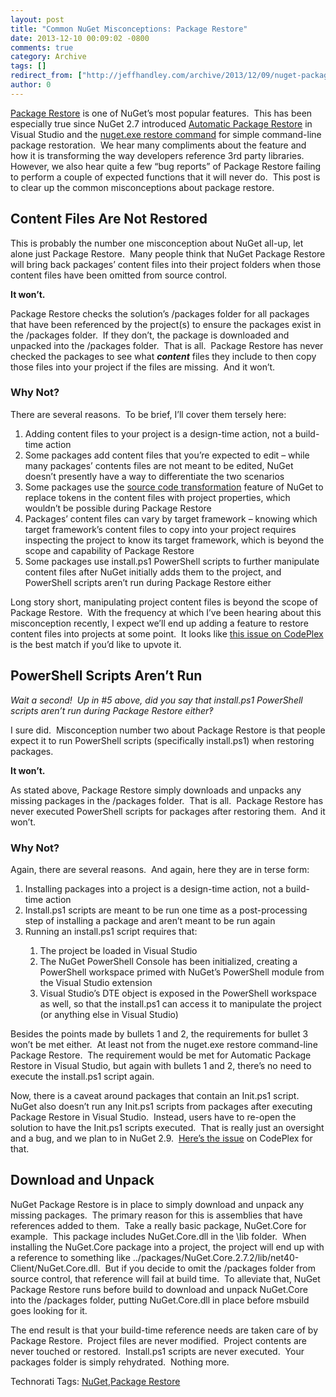 ```yaml
---
layout: post
title: "Common NuGet Misconceptions: Package Restore"
date: 2013-12-10 00:09:02 -0800
comments: true
category: Archive
tags: []
redirect_from: ["http://jeffhandley.com/archive/2013/12/09/nuget-package-restore-misconceptions"]
author: 0
---
```

<!-- more -->
<p><a href="http://docs.nuget.org/docs/reference/package-restore" target="_blank">Package Restore</a> is one of NuGet’s most popular features.  This has been especially true since NuGet 2.7 introduced <a href="http://docs.nuget.org/docs/reference/package-restore#Automatic_Package_Restore_in_Visual_Studio" target="_blank">Automatic Package Restore</a> in Visual Studio and the <a href="http://docs.nuget.org/docs/reference/package-restore#Command-Line_Package_Restore" target="_blank">nuget.exe restore command</a> for simple command-line package restoration.  We hear many compliments about the feature and how it is transforming the way developers reference 3rd party libraries.  However, we also hear quite a few “bug reports” of Package Restore failing to perform a couple of expected functions that it will never do.  This post is to clear up the common misconceptions about package restore.</p>  <h2>Content Files Are Not Restored</h2>  <p>This is probably the number one misconception about NuGet all-up, let alone just Package Restore.  Many people think that NuGet Package Restore will bring back packages’ content files into their project folders when those content files have been omitted from source control.</p>  <p><strong>It won’t.</strong></p>  <p>Package Restore checks the solution’s /packages folder for all packages that have been referenced by the project(s) to ensure the packages exist in the /packages folder.  If they don’t, the package is downloaded and unpacked into the /packages folder.  That is all.  Package Restore has never checked the packages to see what <strong><em>content</em></strong> files they include to then copy those files into your project if the files are missing.  And it won’t.</p>  <h3>Why Not?</h3>  <p>There are several reasons.  To be brief, I’ll cover them tersely here:</p>  <ol>   <li>Adding content files to your project is a design-time action, not a build-time action</li>    <li>Some packages add content files that you’re expected to edit – while many packages’ contents files are not meant to be edited, NuGet doesn’t presently have a way to differentiate the two scenarios</li>    <li>Some packages use the <a href="http://docs.nuget.org/docs/creating-packages/configuration-file-and-source-code-transformations#Source_Code_Transformations" target="_blank">source code transformation</a> feature of NuGet to replace tokens in the content files with project properties, which wouldn’t be possible during Package Restore</li>    <li>Packages’ content files can vary by target framework – knowing which target framework’s content files to copy into your project requires inspecting the project to know its target framework, which is beyond the scope and capability of Package Restore</li>    <li>Some packages use install.ps1 PowerShell scripts to further manipulate content files after NuGet initially adds them to the project, and PowerShell scripts aren’t run during Package Restore either</li> </ol>  <p>Long story short, manipulating project content files is beyond the scope of Package Restore.  With the frequency at which I’ve been hearing about this misconception recently, I expect we’ll end up adding a feature to restore content files into projects at some point.  It looks like <a href="https://nuget.codeplex.com/workitem/1239" target="_blank">this issue on CodePlex</a> is the best match if you’d like to upvote it.</p>  <h2>PowerShell Scripts Aren’t Run</h2>  <p><em>Wait a second!  Up in #5 above, did you say that install.ps1 PowerShell scripts aren’t run during Package Restore either‽</em></p>  <p>I sure did.  Misconception number two about Package Restore is that people expect it to run PowerShell scripts (specifically install.ps1) when restoring packages.</p>  <p><strong>It won’t.</strong></p>  <p>As stated above, Package Restore simply downloads and unpacks any missing packages in the /packages folder.  That is all.  Package Restore has never executed PowerShell scripts for packages after restoring them.  And it won’t.</p>  <h3>Why Not?</h3>  <p>Again, there are several reasons.  And again, here they are in terse form:</p>  <ol>   <li>Installing packages into a project is a design-time action, not a build-time action</li>    <li>Install.ps1 scripts are meant to be run one time as a post-processing step of installing a package and aren’t meant to be run again</li>    <li>Running an install.ps1 script requires that:</li>    <ol>     <li>The project be loaded in Visual Studio</li>      <li>The NuGet PowerShell Console has been initialized, creating a PowerShell workspace primed with NuGet’s PowerShell module from the Visual Studio extension</li>      <li>Visual Studio’s DTE object is exposed in the PowerShell workspace as well, so that the install.ps1 can access it to manipulate the project (or anything else in Visual Studio)</li>   </ol> </ol>  <p>Besides the points made by bullets 1 and 2, the requirements for bullet 3 won’t be met either.  At least not from the nuget.exe restore command-line Package Restore.  The requirement would be met for Automatic Package Restore in Visual Studio, but again with bullets 1 and 2, there’s no need to execute the install.ps1 script again.</p>  <p>Now, there is a caveat around packages that contain an Init.ps1 script.  NuGet also doesn’t run any Init.ps1 scripts from packages after executing Package Restore in Visual Studio.  Instead, users have to re-open the solution to have the Init.ps1 scripts executed.  That is really just an oversight and a bug, and we plan to in NuGet 2.9.  <a href="https://nuget.codeplex.com/workitem/3626" target="_blank">Here’s the issue</a> on CodePlex for that.</p>  <h2>Download and Unpack</h2>  <p>NuGet Package Restore is in place to simply download and unpack any missing packages.  The primary reason for this is assemblies that have references added to them.  Take a really basic package, NuGet.Core for example.  This package includes NuGet.Core.dll in the \lib folder.  When installing the NuGet.Core package into a project, the project will end up with a reference to something like ../packages/NuGet.Core.2.7.2/lib/net40-Client/NuGet.Core.dll.  But if you decide to omit the /packages folder from source control, that reference will fail at build time.  To alleviate that, NuGet Package Restore runs before build to download and unpack NuGet.Core into the /packages folder, putting NuGet.Core.dll in place before msbuild goes looking for it.</p>  <p>The end result is that your build-time reference needs are taken care of by Package Restore.  Project files are never modified.  Project contents are never touched or restored.  Install.ps1 scripts are never executed.  Your packages folder is simply rehydrated.  Nothing more.</p>  <div id="scid:0767317B-992E-4b12-91E0-4F059A8CECA8:3d9f96e5-4f05-424a-a08b-20425f682545" class="wlWriterEditableSmartContent" style="float: none; padding-bottom: 0px; padding-top: 0px; padding-left: 0px; margin: 0px; display: inline; padding-right: 0px">Technorati Tags: <a href="http://technorati.com/tags/NuGet" rel="tag">NuGet</a>,<a href="http://technorati.com/tags/Package+Restore" rel="tag">Package Restore</a></div>

